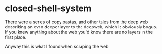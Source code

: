 # closed-shell-system
There were a series of copy pastas, and other tales from the deep web describing an even deeper layer to the deepweb, which is obviously bogus. If you knew anything about the web you'd know there are no layers in the first place.

Anyway this is what I found when scraping the web

